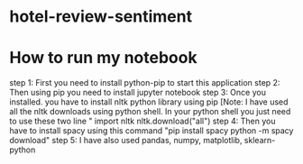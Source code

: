 # hotel-review-sentiment

# How to run my notebook

step 1: First you need to install python-pip to start this application 
step 2: Then using pip you need to install jupyter notebook
step 3: Once you installed. you have to install nltk python library using pip [Note: I have used all the nltk downloads using python shell. In your python shell you just need to use these two line 
        " import nltk 
          nltk.download("all")
step 4: Then you have to install spacy using this command "pip install spacy python -m spacy download"
step 5: I have also used pandas, numpy, matplotlib, sklearn-python


